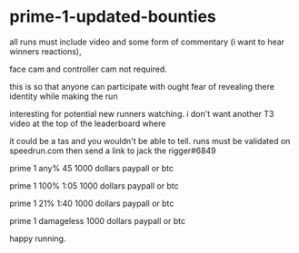# prime-1-updated-bounties


all runs must include video and some form of commentary (i want to hear winners reactions), 

face cam and controller cam not required.
 
this is so that anyone can participate with ought fear of revealing there identity while making the run

interesting for potential new runners watching. i don't want another T3 video at the top of the leaderboard where 

it could be a tas and you wouldn't be able to tell. runs must be validated on speedrun.com then send a link to 
jack the rigger#6849

 
prime 1 any% 45   1000 dollars paypall or btc

prime 1 100% 1:05 1000 dollars paypall or btc

prime 1 21% 1:40  1000 dollars paypall or btc

prime 1 damageless 1000 dollars paypall or btc
 
happy running.
